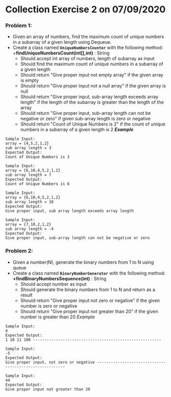 # Collection Exercise 2 on 07/09/2020

### Problem 1: 
- Given an array of numbers, find the maximum count of unique numbers in a
subarray of a given length using Dequeue.
- Create a class named **`UniqueNumbersCounter`** with the following method:
+**findUniqueNumbersCount(int[],int)** : String
	- Should accept int array of numbers, length of subarray as input
	 - Should find the maximum count of unique numbers in a subarray of a given length
	 - Should return "Give proper input not empty array" if the given array is empty
	 - Should return "Give proper input not a null array" if the given array is null
	 - Should return "Give proper input, sub-array length exceeds array length" if the length of the subarray is greater than the length of the array
	 - Should return "Give proper input, sub-array length can not be negative or zero" if given sub-array length is zero or negative
	 - Should return "Count of Unique Numbers is 2" if the count of unique numbers in a subarray of a given length is 2
***Example***
~~~
Sample Input:
array = {4,5,2,1,2}
sub array length = 3
Expected Output:
Count of Unique Numbers is 3
~~~
~~~
Sample Input:
array = {6,10,4,5,2,1,2}
sub array length = 7
Expected Output:
Count of Unique Numbers is 6
~~~
~~~
Sample Input:
array = {6,10,4,5,2,1,2}
sub array length = 10
Expected Output:
Give proper input, sub array length exceeds array length
~~~
~~~
Sample Input:
array = {7,10,2,1,2}
sub array length = -4
Expected Output:
Give proper input, sub-array length can not be negative or zero
~~~

### Problem 2: 
- Given a number(N), generate the binary numbers from 1 to N using queue
- Create a class named **`BinaryNumberGenerator`** with the following method:
**+findBinaryNumbersSequence(int)** : String
	- Should accept number as input
	 - Should generate the binary numbers from 1 to N and return as a result
	 - Should return "Give proper input not zero or negative" if the given number is zero or negative
	 - Should return "Give proper input not greater than 20" if the given number is greater than 20
*Example*
~~~
Sample Input:
4
Expected Output:
1 10 11 100 --------------------------------------------------------
~~~
~~~
Sample Input:
-5
Expected Output:
Give proper input, not zero or negative --------------------------------------------------------
~~~
~~~
Sample Input:
44
Expected Output:
Give proper input not greater than 20
~~~